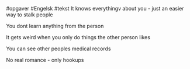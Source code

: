 #opgaver #Engelsk #tekst 
It knows everythingv about you - just an easier way to stalk people

You dont learn anything from the person

It gets weird when you only do things the other person likes

You can see other peoples medical records

No real romance - only hookups